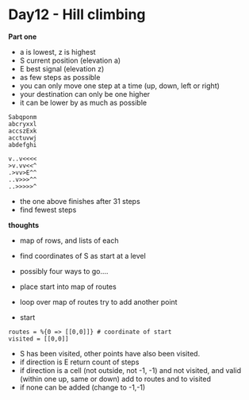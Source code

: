 # Day12 - Hill climbing

**Part one**

- a is lowest, z is highest
- S current position (elevation a)
- E best signal (elevation z)
- as few steps as possible
- you can only move one step at a time (up, down, left or right)
- your destination can only be one higher
- it can be lower by as much as possible

```
Sabqponm
abcryxxl
accszExk
acctuvwj
abdefghi

v..v<<<<
>v.vv<<^
.>vv>E^^
..v>>>^^
..>>>>>^
```
- the one above finishes after 31 steps
- find fewest steps

**thoughts**

- map of rows, and lists of each
- find coordinates of S as start at a level
- possibly four ways to go....
- place start into map of routes
- loop over map of routes try to add another point

- start
```
routes = %{0 => [[0,0]]} # coordinate of start
visited = [[0,0]]
```

- S has been visited, other points have also been visited.
- if direction is E return count of steps
- if direction is a cell (not outside, not -1, -1) and not visited, and valid (within one up, same or down) add to routes and to visited
- if none can be added (change to -1,-1)

